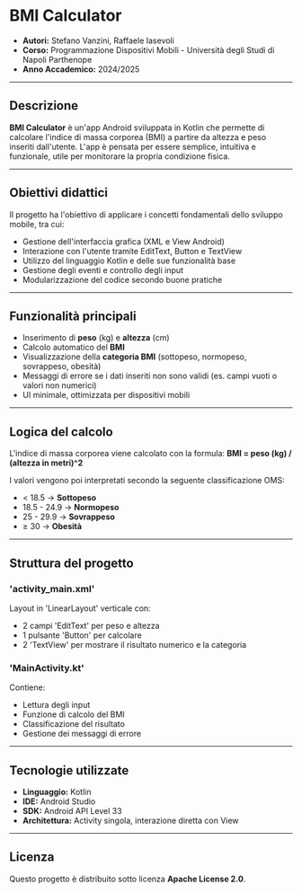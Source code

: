 # BMI Calculator

- **Autori:** Stefano Vanzini, Raffaele Iasevoli
- **Corso:** Programmazione Dispositivi Mobili - Università degli Studi di Napoli Parthenope
- **Anno Accademico:** 2024/2025

---

## Descrizione 

**BMI Calculator** è un'app Android sviluppata in Kotlin che permette di calcolare l'indice di massa corporea (BMI) a partire da altezza e peso inseriti dall'utente. 
L'app è pensata per essere semplice, intuitiva e funzionale, utile per monitorare la propria condizione fisica.

---

## Obiettivi didattici

Il progetto ha l'obiettivo di applicare i concetti fondamentali dello sviluppo mobile, tra cui:

- Gestione dell'interfaccia grafica (XML e View Android)
- Interazione con l'utente tramite EditText, Button e TextView
- Utilizzo del linguaggio Kotlin e delle sue funzionalità base 
- Gestione degli eventi e controllo degli input 
- Modularizzazione del codice secondo buone pratiche

---

## Funzionalità principali

- Inserimento di **peso** (kg) e **altezza** (cm)
- Calcolo automatico del **BMI**
- Visualizzazione della **categoria BMI** (sottopeso, normopeso, sovrappeso, obesità)
- Messaggi di errore se i dati inseriti non sono validi (es. campi vuoti o valori non numerici)
- UI minimale, ottimizzata per dispositivi mobili

---

## Logica del calcolo

L'indice di massa corporea viene calcolato con la formula: 
**BMI = peso (kg) / (altezza in metri)^2**

I valori vengono poi interpretati secondo la seguente classificazione OMS:

- < 18.5 -> **Sottopeso**
- 18.5 - 24.9 -> **Normopeso**
- 25 - 29.9 -> **Sovrappeso**
- ≥ 30 -> **Obesità**

---

## Struttura del progetto

### 'activity_main.xml'
Layout in 'LinearLayout' verticale con:

- 2 campi 'EditText' per peso e altezza
- 1 pulsante 'Button' per calcolare
- 2 'TextView' per mostrare il risultato numerico e la categoria

### 'MainActivity.kt'
Contiene:

- Lettura degli input
- Funzione di calcolo del BMI
- Classificazione del risultato
- Gestione dei messaggi di errore

---

## Tecnologie utilizzate

- **Linguaggio:** Kotlin
- **IDE:** Android Studio
- **SDK:** Android API Level 33
- **Architettura:** Activity singola, interazione diretta con View

---

## Licenza

Questo progetto è distribuito sotto licenza **Apache License 2.0**. 
